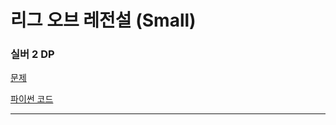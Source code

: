 # 리그 오브 레전설 (Small)
### 실버 2 DP
[문제](https://www.acmicpc.net/problem/17271)

[파이썬 코드](17271.py)

---

